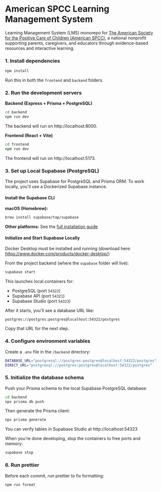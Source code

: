 # American SPCC Learning Management System

Learning Management System (LMS) monorepo for [The American Society for the Positive Care of Children (American SPCC)](https://americanspcc.org/), a national nonprofit supporting parents, caregivers, and educators through evidence-based resources and interactive learning.


### 1. Install dependencies

```bash
npm install
```

Run this in both the `frontend` and `backend` folders.

### 2. Run the development servers

**Backend (Express + Prisma + PostgreSQL)**

```bash
cd backend
npm run dev
```

The backend will run on http://localhost:8000.

**Frontend (React + Vite)**

```bash
cd frontend
npm run dev
```

The frontend will run on http://localhost:5173.


### 3. Set up Local Supabase (PostgreSQL)

The project uses Supabase for PostgreSQL and Prisma ORM. To work locally, you'll use a Dockerized Supabase instance.

#### Install the Supabase CLI

**macOS (Homebrew):**

```bash
brew install supabase/tap/supabase
```

**Other platforms:** See the [full installation guide](https://supabase.com/docs/guides/cli)

#### Initialize and Start Supabase Locally

Docker Desktop must be installed and running (download here: https://www.docker.com/products/docker-desktop/)

From the project backend (where the `supabase` folder will live):

```bash
supabase start
```

This launches local containers for:
- PostgreSQL (port `54322`)
- Supabase API (port `54321`)
- Supabase Studio (port `54323`)

After it starts, you'll see a database URL like:

```
postgres://postgres:postgres@localhost:54322/postgres
```

Copy that URL for the next step.

### 4. Configure environment variables



Create a `.env` file in the `/backend` directory:


```bash
DATABASE_URL="postgresql://postgres:postgres@localhost:54322/postgres"
DIRECT_URL="postgresql://postgres:postgres@localhost:54322/postgres"
```


### 5. Initialize the database schema

Push your Prisma schema to the local Supabase PostgreSQL database:

```bash
cd backend
npx prisma db push
```

Then generate the Prisma client:

```bash
npx prisma generate
```

You can verify tables in Supabase Studio at http://localhost:54323

When you're done developing, stop the containers to free ports and memory:

```bash
supabase stop
```

### 6. Run prettier

Before each commit, run prettier to fix formatting:

```bash
npm run format

